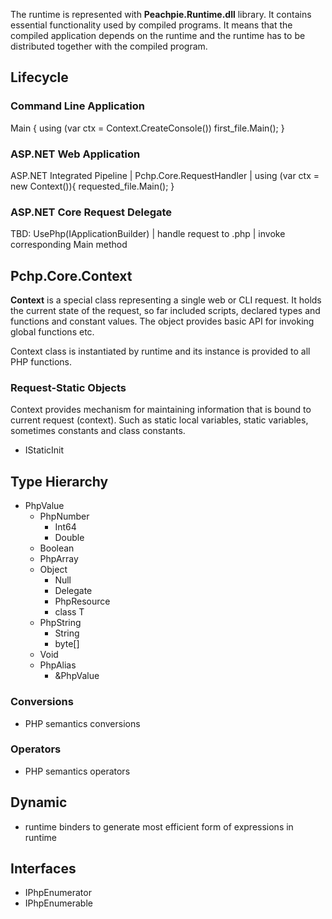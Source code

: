 The runtime is represented with **Peachpie.Runtime.dll** library. It contains essential functionality used by compiled programs. It means that the compiled application depends on the runtime and the runtime has to be distributed together with the compiled program.

## Lifecycle

### Command Line Application

Main { using (var ctx = Context.CreateConsole()) first_file.Main(); }

### ASP.NET Web Application

ASP.NET Integrated Pipeline | Pchp.Core.RequestHandler | using (var ctx = new Context()){ requested_file.Main(); }

### ASP.NET Core Request Delegate

TBD: UsePhp(IApplicationBuilder) | handle request to .php | invoke corresponding Main method

## Pchp.Core.Context

**Context** is a special class representing a single web or CLI request. It holds the current state of the request, so far included scripts, declared types and functions and constant values. The object provides basic API for invoking global functions etc.

Context class is instantiated by runtime and its instance is provided to all PHP functions.

### Request-Static Objects

Context provides mechanism for maintaining information that is bound to current request (context). Such as static local variables, static variables, sometimes constants and class constants.

- IStaticInit

## Type Hierarchy

- PhpValue
  - PhpNumber
    - Int64
    - Double
  - Boolean
  - PhpArray
  - Object
    - Null
    - Delegate
    - PhpResource
    - class T
  - PhpString
    - String
    - byte[]
  - Void
  - PhpAlias
    - &PhpValue

### Conversions

- PHP semantics conversions

### Operators

- PHP semantics operators

## Dynamic

- runtime binders to generate most efficient form of expressions in runtime

## Interfaces

- IPhpEnumerator
- IPhpEnumerable